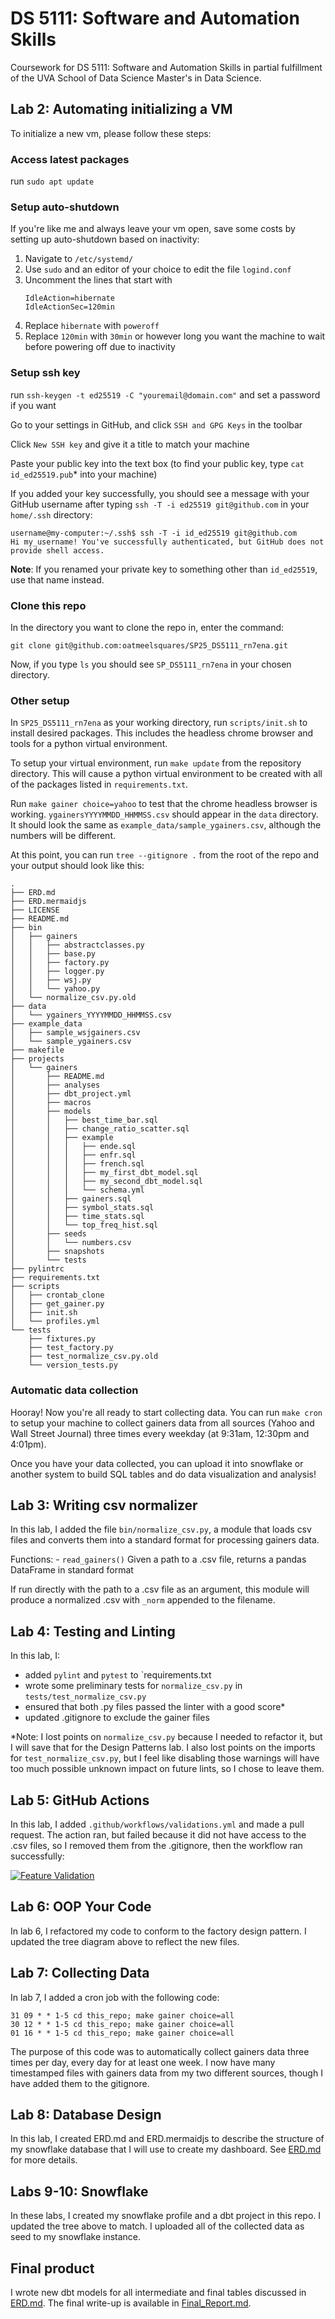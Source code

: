 # DS 5111: Software and Automation Skills

Coursework for DS 5111: Software and Automation Skills in partial fulfillment of the UVA School of Data Science Master's in Data Science.

## Lab 2: Automating initializing a VM

To initialize a new vm, please follow these steps:

### Access latest packages

run `sudo apt update`

### Setup auto-shutdown

If you're like me and always leave your vm open, save some costs by setting up auto-shutdown based on inactivity:

1. Navigate to `/etc/systemd/`
2. Use `sudo` and an editor of your choice to edit the file `logind.conf`
3. Uncomment the lines that start with
    ```
    IdleAction=hibernate
    IdleActionSec=120min
    ```
4. Replace `hibernate` with `poweroff`
5. Replace `120min` with `30min` or however long you want the machine to wait before powering off due to inactivity

### Setup ssh key

run `ssh-keygen -t ed25519 -C "youremail@domain.com"` and set a password if you want

Go to your settings in GitHub, and click `SSH and GPG Keys` in the toolbar

Click `New SSH key` and give it a title to match your machine

Paste your public key into the text box (to find your public key, type `cat id_ed25519.pub`* into your machine)

If you added your key successfully, you should see a message with your GitHub username after typing `ssh -T -i ed25519 git@github.com` in your `home/.ssh` directory:

```
username@my-computer:~/.ssh$ ssh -T -i id_ed25519 git@github.com
Hi my_username! You've successfully authenticated, but GitHub does not provide shell access.
```

**Note**: If you renamed your private key to something other than `id_ed25519`, use that name instead.

### Clone this repo

In the directory you want to clone the repo in, enter the command:
```
git clone git@github.com:oatmeelsquares/SP25_DS5111_rn7ena.git
```
Now, if you type `ls` you should see `SP_DS5111_rn7ena` in your chosen directory. 

### Other setup

In `SP25_DS5111_rn7ena` as your working directory, run `scripts/init.sh` to install desired packages. This includes the headless chrome browser and tools for a python virtual environment.

To setup your virtual environment, run `make update` from the repository directory. This will cause a python virtual environment to be created with all of the packages listed in `requirements.txt`.

Run `make gainer choice=yahoo` to test that the chrome headless browser is working. `ygainersYYYYMMDD_HHMMSS.csv` should appear in the `data` directory. It should look the same as `example_data/sample_ygainers.csv`, although the numbers will be different.

At this point, you can run `tree --gitignore .` from the root of the repo and your output should look like this:

```
.
├── ERD.md
├── ERD.mermaidjs
├── LICENSE
├── README.md
├── bin
│   ├── gainers
│   │   ├── abstractclasses.py
│   │   ├── base.py
│   │   ├── factory.py
│   │   ├── logger.py
│   │   ├── wsj.py
│   │   └── yahoo.py
│   └── normalize_csv.py.old
├── data
│   └── ygainers_YYYYMMDD_HHMMSS.csv
├── example_data
│   ├── sample_wsjgainers.csv
│   └── sample_ygainers.csv
├── makefile
├── projects
│   └── gainers
│       ├── README.md
│       ├── analyses
│       ├── dbt_project.yml
│       ├── macros
│       ├── models
│       │   ├── best_time_bar.sql
│       │   ├── change_ratio_scatter.sql
│       │   ├── example
│       │   │   ├── ende.sql
│       │   │   ├── enfr.sql
│       │   │   ├── french.sql
│       │   │   ├── my_first_dbt_model.sql
│       │   │   ├── my_second_dbt_model.sql
│       │   │   └── schema.yml
│       │   ├── gainers.sql
│       │   ├── symbol_stats.sql
│       │   ├── time_stats.sql
│       │   └── top_freq_hist.sql
│       ├── seeds
│       │   └── numbers.csv
│       ├── snapshots
│       └── tests
├── pylintrc
├── requirements.txt
├── scripts
│   ├── crontab_clone
│   ├── get_gainer.py
│   ├── init.sh
│   └── profiles.yml
└── tests
    ├── fixtures.py
    ├── test_factory.py
    ├── test_normalize_csv.py.old
    └── version_tests.py
```

### Automatic data collection

Hooray! Now you're all ready to start collecting data. You can run `make cron` to setup your machine to collect gainers data from all sources (Yahoo and Wall Street Journal) three times every weekday (at 9:31am, 12:30pm and 4:01pm).

Once you have your data collected, you can upload it into snowflake or another system to build SQL tables and do data visualization and analysis!

## Lab 3: Writing csv normalizer

In this lab, I added the file `bin/normalize_csv.py`, a module that loads csv files and converts them into a standard format for processing gainers data.

Functions:
    - `read_gainers()` Given a path to a .csv file, returns a pandas DataFrame in standard format

If run directly with the path to a .csv file as an argument, this module will produce a normalized .csv with `_norm` appended to the filename.

## Lab 4: Testing and Linting

In this lab, I:
- added `pylint` and `pytest` to `requirements.txt
- wrote some preliminary tests for `normalize_csv.py` in `tests/test_normalize_csv.py`
- ensured that both .py files passed the linter with a good score*
- updated .gitignore to exclude the gainer files

*Note: I lost points on `normalize_csv.py` because I needed to refactor it, but I will save that for the Design Patterns lab. I also lost points on the imports for `test_normalize_csv.py`, but I feel like disabling those warnings will have too much possible unknown impact on future lints, so I chose to leave them.

## Lab 5: GitHub Actions

In this lab, I added `.github/workflows/validations.yml` and made a pull request. The action ran, but failed because it did not have access to the .csv files, so I removed them from the .gitignore, then the workflow ran successfully:

[![Feature Validation](https://github.com/oatmeelsquares/SP25_DS5111_rn7ena/actions/workflows/validations.yml/badge.svg)](https://github.com/oatmeelsquares/SP25_DS5111_rn7ena/actions/workflows/validations.yml)

## Lab 6: OOP Your Code

In lab 6, I refactored my code to conform to the factory design pattern. I updated the tree diagram above to reflect the new files.

## Lab 7: Collecting Data

In lab 7, I added a cron job with the following code:

```
31 09 * * 1-5 cd this_repo; make gainer choice=all
30 12 * * 1-5 cd this_repo; make gainer choice=all
01 16 * * 1-5 cd this_repo; make gainer choice=all
```

The purpose of this code was to automatically collect gainers data three times per day, every day for at least one week. I now have many timestamped files with gainers data from my two different sources, though I have added them to the gitignore.

## Lab 8: Database Design

In this lab, I created ERD.md and ERD.mermaidjs to describe the structure of my snowflake database that I will use to create my dashboard. See [ERD.md](./ERD.md) for more details.

## Labs 9-10: Snowflake

In these labs, I created my snowflake profile and a dbt project in this repo. I updated the tree above to match. I uploaded all of the collected data as seed to my snowflake instance.

## Final product

I wrote new dbt models for all intermediate and final tables discussed in [ERD.md](./ERD.md). The final write-up is available in [Final_Report.md](./Final_Report.md).
